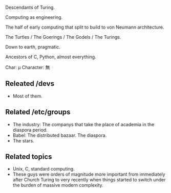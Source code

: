 Descendants of Turing.

Computing as engineering.

The half of early computing that split to build to von Neumann architecture.

The Turtles / The Goerings / The Godels / The Turings.

Down to earth, pragmatic.

Ancestors of C, Python, almost everything.

Char: μ
Character: 無

## Releated /devs

- Most of them.

## Related /etc/groups

- The industry: The companys that take the place of academia in the diaspora period.
- Babel: The distributed bazaar. The diaspora.
- The stars.

## Related topics

- Unix, C, standard computing.
- These guys were orders of magnitude more important from immediately after Church Turing to very recently when things started to switch under the burden of massive modern complexity.